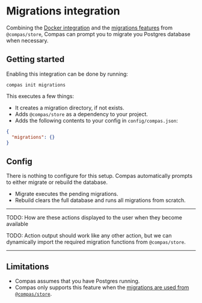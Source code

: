 # Migrations integration

Combining the [Docker integration](/docs/integrations/docker.html) and the
[migrations features](/features/migrations.html) from `@compas/store`, Compas
can prompt you to migrate you Postgres database when necessary.

## Getting started

Enabling this integration can be done by running:

```shell
compas init migrations
```

This executes a few things:

- It creates a migration directory, if not exists.
- Adds `@compas/store` as a dependency to your project.
- Adds the following contents to your config in `config/compas.json`:

```json
{
  "migrations": {}
}
```

## Config

There is nothing to configure for this setup. Compas automatically prompts to
either migrate or rebuild the database.

- Migrate executes the pending migrations.
- Rebuild clears the full database and runs all migrations from scratch.

---

TODO: How are these actions displayed to the user when they become available

TODO: Action output should work like any other action, but we can dynamically
import the required migration functions from `@compas/store`.

---

## Limitations

- Compas assumes that you have Postgres running.
- Compas only supports this feature when the
  [migrations are used from `@compas/store`](/features/migrations.html).
